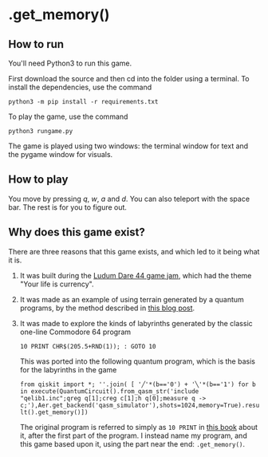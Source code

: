 # .get_memory()

## How to run

You'll need Python3 to run this game.

First download the source and then cd into the folder using a terminal. To install the dependencies, use the command

```python3 -m pip install -r requirements.txt ```

To play the game, use the command

```python3 rungame.py```

The game is played using two windows: the terminal window for text and the pygame window for visuals.

## How to play

You move by pressing *q*, *w*, *a* and *d*. You can also teleport with the space bar. The rest is for you to figure out.

## Why does this game exist?

There are three reasons that this game exists, and which led to it being what it is.

1. It was built during the [Ludum Dare 44 game jam](https://ldjam.com/events/ludum-dare/44), which had the theme "Your life is currency".

2. It was made as an example of using terrain generated by a quantum programs, by the method described in [this blog post](https://medium.com/qiskit/creating-infinite-worlds-with-quantum-computing-5e998e6d21c2).

3. It was made to explore the kinds of labyrinths generated by the classic one-line Commodore 64 program

   ```10 PRINT CHR$(205.5+RND(1)); : GOTO 10```
   
   This was ported into the following quantum program, which is the basis for the labyrinths in the game
   
   ```from qiskit import *; ''.join( [ '╱'*(b=='0') + '╲'*(b=='1') for b in execute(QuantumCircuit().from_qasm_str('include "qelib1.inc";qreg q[1];creg c[1];h q[0];measure q -> c;'),Aer.get_backend('qasm_simulator'),shots=1024,memory=True).result().get_memory()])```
   
   The original program is referred to simply as ```10 PRINT``` in [this book](https://10print.org/) about it, after the first part of the program. I instead name my program, and this game based upon it, using the part near the end: ```.get_memory()```.
